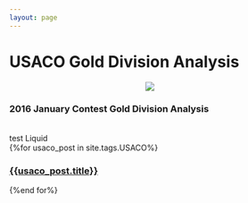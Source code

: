 ```yaml
---
layout: page
---
```

<head>
<link rel="stylesheet" type="text/css" href="https://markchenyutian.github.io/Markchen_Blog/Asset/css/Unified_Style.css">
</head>

# USACO Gold Division Analysis
<center><img src="https://markchenyutian.github.io/Markchen_Blog/Asset/USACO_Banner.png"></center>

<a herf="window.open('https://markchenyutian.github.io/Markchen_Blog/2020/10/04/USACO-2016-Jan-Gold-Analysis.html">
<div class="card">
  <div class="title_container">
    <h3>2016 January Contest Gold Division Analysis</h3>
  </div>
</div>
</a>

<br>
test Liquid

<div>
  {%for usaco_post in site.tags.USACO%}
    <a href={{ site.baseurl }}{{ usaco_post.url }}>
    <div class="card">
      <div class="title_container">
        <h3>{{usaco_post.title}}</h3>
      </div>
    </div>
    </a>
  {%end for%}
</div>

